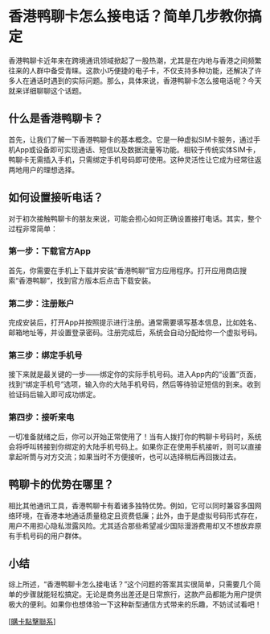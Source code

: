 # 香港鸭聊卡怎么接电话？简单几步教你搞定

香港鸭聊卡近年来在跨境通讯领域掀起了一股热潮，尤其是在内地与香港之间频繁往来的人群中备受青睐。这款小巧便捷的电子卡，不仅支持多种功能，还解决了许多人在通话时遇到的实际问题。那么，具体来说，香港鸭聊卡怎么接电话呢？今天就来详细聊聊这个话题。

## 什么是香港鸭聊卡？

首先，让我们了解一下香港鸭聊卡的基本概念。它是一种虚拟SIM卡服务，通过手机App或设备即可实现通话、短信以及数据流量等功能。相较于传统实体SIM卡，鸭聊卡无需插入手机，只需绑定手机号码即可使用。这种灵活性让它成为经常往返两地用户的理想选择。

## 如何设置接听电话？

对于初次接触鸭聊卡的朋友来说，可能会担心如何正确设置接打电话。其实，整个过程非常简单：

### 第一步：下载官方App
首先，你需要在手机上下载并安装“香港鸭聊”官方应用程序。打开应用商店搜索“香港鸭聊”，找到官方版本后点击下载安装。

### 第二步：注册账户
完成安装后，打开App并按照提示进行注册。通常需要填写基本信息，比如姓名、邮箱地址等，并设置登录密码。注册完成后，系统会自动分配给你一个虚拟号码。

### 第三步：绑定手机号
接下来就是最关键的一步——绑定你的实际手机号码。进入App内的“设置”页面，找到“绑定手机号”选项，输入你的大陆手机号码，然后等待验证短信的到来。收到验证码后输入即可成功绑定。

### 第四步：接听来电
一切准备就绪之后，你可以开始正常使用了！当有人拨打你的鸭聊卡号码时，系统会将呼叫转接到你绑定的大陆手机号码上。如果你正在使用手机接听，则可以直接拿起听筒与对方交流；如果当时不方便接听，也可以选择稍后再回拨过去。

## 鸭聊卡的优势在哪里？

相比其他通讯工具，香港鸭聊卡有着诸多独特优势。例如，它可以同时兼容多国网络环境，在香港本地通话质量稳定且资费低廉；此外，由于是虚拟号码形式存在，用户不用担心隐私泄露风险。尤其适合那些希望减少国际漫游费用却又不想放弃原有手机号码的用户群体。

## 小结

综上所述，“香港鸭聊卡怎么接电话？”这个问题的答案其实很简单，只需要几个简单的步骤就能轻松搞定。无论是商务出差还是日常旅行，这款产品都能为用户提供极大的便利。如果你也想体验一下这种新型通信方式带来的乐趣，不妨试试看吧！

[[購卡點擊聯系](https://t.me/s/esim1088)]